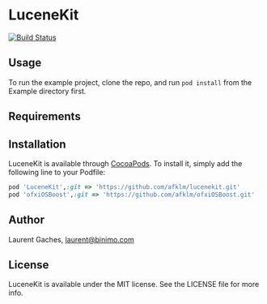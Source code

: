 # LuceneKit

[![Build Status](https://img.shields.io/travis/afklm/lucenekit.svg?style=flat)](https://travis-ci.org/afklm/lucenekit)

## Usage

To run the example project, clone the repo, and run `pod install` from the Example directory first.

## Requirements

## Installation

LuceneKit is available through [CocoaPods](http://cocoapods.org). To install
it, simply add the following line to your Podfile:

```ruby
pod 'LuceneKit',:git => 'https://github.com/afklm/lucenekit.git' 
pod 'ofxiOSBoost',:git => 'https://github.com/afklm/ofxiOSBoost.git' 
```

## Author

Laurent Gaches, laurent@binimo.com

## License

LuceneKit is available under the MIT license. See the LICENSE file for more info.
